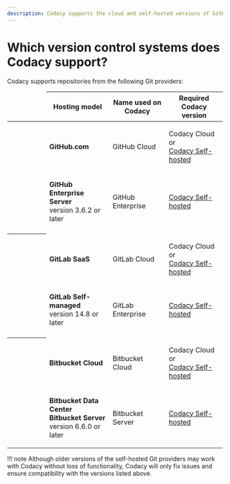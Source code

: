```yaml
---
description: Codacy supports the cloud and self-hosted versions of GitHub, GitLab, and Bitbucket.
---
```


# Which version control systems does Codacy support?

Codacy supports repositories from the following Git providers:

<table>
  <thead>
    <td></td>
    <th>Hosting model</th>
    <th>Name used on Codacy</th>
    <th>Required Codacy version</th>
  </thead>
  <tbody>
    <!-- GitHub -->
    <tr>
      <th rowspan="2" style="vertical-align: middle;">
        <a style="color: white;" href="https://github.com">GitHub</a>
      </th>
      <td><p><strong>GitHub.com</strong></p></td>
      <td><p>GitHub Cloud</p></td>
      <td><p>Codacy Cloud or<br/><a href="https://www.codacy.com/self-hosted">Codacy Self-hosted</a></p>
    </tr>
    <tr>
      <td><p><strong>GitHub Enterprise Server</strong><br/>version 3.6.2 or later</p></td>
      <td><p>GitHub Enterprise</p></td>
      <td><p><a href="https://www.codacy.com/self-hosted">Codacy Self-hosted</a></p></td>
    </tr>
    <tr><td colspan="100%"><tr>
    <!-- GitLab -->
    <tr>
      <th rowspan="2" style="vertical-align: middle;">
        <a style="color: white;" href="https://about.gitlab.com">GitLab</a>
      </th>
      <td><p><strong>GitLab SaaS</strong></p></td>
      <td><p>GitLab Cloud</p></td>
      <td><p>Codacy Cloud or<br/><a href="https://www.codacy.com/self-hosted">Codacy Self-hosted</a></p>
    </tr>
    <tr>
      <td><p><strong>GitLab Self-managed</strong><br/>version 14.8 or later</p></td>
      <td><p>GitLab Enterprise</p></td>
      <td><p><a href="https://www.codacy.com/self-hosted">Codacy Self-hosted</a></p></td>
    </tr>
    <tr><td colspan="100%"><tr>
    <!-- Bitbucket -->
    <tr>
      <th rowspan="2" style="vertical-align: middle;">
        <a style="color: white;" href="https://bitbucket.org">Bitbucket</a>
      </th>
      <td><p><strong>Bitbucket Cloud</strong></p></td>
      <td><p>Bitbucket Cloud</p></td>
      <td><p>Codacy Cloud or<br/><a href="https://www.codacy.com/self-hosted">Codacy Self-hosted</a></p>
    </tr>
    <tr>
      <td><p><strong>Bitbucket Data Center</strong><br/>
             <strong>Bitbucket Server</strong><br/>version 6.6.0 or later</p></td>
      <td><p>Bitbucket Server</p></td>
      <td><p><a href="https://www.codacy.com/self-hosted">Codacy Self-hosted</a></p></td>
    </tr>
  </tbody>
</table>

!!! note
    Although older versions of the self-hosted Git providers may work with Codacy without loss of functionality, Codacy will only fix issues and ensure compatibility with the versions listed above.
